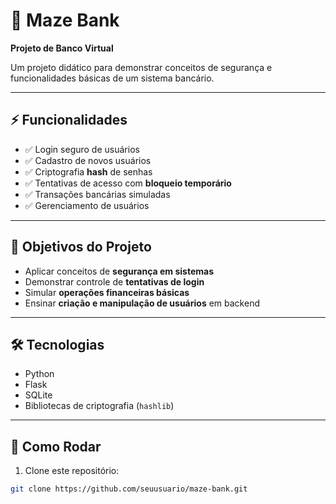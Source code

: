 # 💸 Maze Bank

**Projeto de Banco Virtual**

Um projeto didático para demonstrar conceitos de segurança e funcionalidades básicas de um sistema bancário.

---

## ⚡ Funcionalidades

- ✅ Login seguro de usuários  
- ✅ Cadastro de novos usuários  
- ✅ Criptografia **hash** de senhas  
- ✅ Tentativas de acesso com **bloqueio temporário**  
- ✅ Transações bancárias simuladas  
- ✅ Gerenciamento de usuários  

---

## 🎯 Objetivos do Projeto

- Aplicar conceitos de **segurança em sistemas**  
- Demonstrar controle de **tentativas de login**  
- Simular **operações financeiras básicas**  
- Ensinar **criação e manipulação de usuários** em backend  

---

## 🛠️ Tecnologias

- Python  
- Flask  
- SQLite  
- Bibliotecas de criptografia (`hashlib`)  

---

## 🚀 Como Rodar

1. Clone este repositório:  
```bash
git clone https://github.com/seuusuario/maze-bank.git

